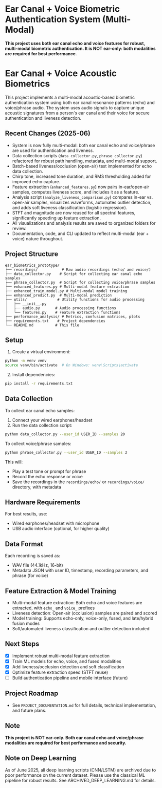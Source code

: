 # Ear Canal + Voice Biometric Authentication System (Multi-Modal)

**This project uses both ear canal echo and voice features for robust, multi-modal biometric authentication. It is NOT ear-only: both modalities are required for best performance.**

# Ear Canal + Voice Acoustic Biometrics

This project implements a multi-modal acoustic-based biometric authentication system using both ear canal resonance patterns (echo) and voice/phrase audio. The system uses audio signals to capture unique acoustic signatures from a person's ear canal and their voice for secure authentication and liveness detection.

## Recent Changes (2025-06)
- System is now fully multi-modal: both ear canal echo and voice/phrase are used for authentication and liveness.
- Data collection scripts (`data_collector.py`, `phrase_collector.py`) refactored for robust path handling, metadata, and multi-modal support.
- Batch-based liveness/occlusion (open-air) test implemented for echo data collection.
- Chirp tone, increased tone duration, and RMS thresholding added for improved echo capture.
- Feature extraction (`enhanced_features.py`) now pairs in-ear/open-air samples, computes liveness score, and includes it as a feature.
- Analysis script (`analyze_liveness_comparison.py`) compares in-ear vs. open-air samples, visualizes waveforms, automates outlier detection, and adds soft liveness classification (logistic regression).
- STFT and magnitude are now reused for all spectral features, significantly speeding up feature extraction.
- All visualizations and analysis results are saved to organized folders for review.
- Documentation, code, and CLI updated to reflect multi-modal (ear + voice) nature throughout.

## Project Structure

```
ear_biometrics_prototype/
├── recordings/           # Raw audio recordings (echo/ and voice/)
├── data_collector.py    # Script for collecting ear canal echo samples
├── phrase_collector.py  # Script for collecting voice/phrase samples
├── enhanced_features.py # Multi-modal feature extraction
├── enhanced_train_model.py # Multi-modal model training
├── enhanced_predict.py  # Multi-modal prediction
├── utils/              # Utility functions for audio processing
│   ├── __init__.py
│   ├── audio.py       # Audio processing functions
│   └── features.py    # Feature extraction functions
├── performance_analysis/ # Metrics, confusion matrices, plots
├── requirements.txt    # Project dependencies
└── README.md          # This file
```

## Setup

1. Create a virtual environment:
```bash
python -m venv venv
source venv/bin/activate  # On Windows: venv\Scripts\activate
```

2. Install dependencies:
```bash
pip install -r requirements.txt
```

## Data Collection

To collect ear canal echo samples:

1. Connect your wired earphones/headset
2. Run the data collection script:
```bash
python data_collector.py --user_id USER_ID --samples 20
```

To collect voice/phrase samples:
```bash
python phrase_collector.py --user_id USER_ID --samples 3
```

This will:
- Play a test tone or prompt for phrase
- Record the echo response or voice
- Save the recordings in the `recordings/echo/` or `recordings/voice/` directory, with metadata

## Hardware Requirements

For best results, use:
- Wired earphones/headset with microphone
- USB audio interface (optional, for higher quality)

## Data Format

Each recording is saved as:
- WAV file (44.1kHz, 16-bit)
- Metadata JSON with user ID, timestamp, recording parameters, and phrase (for voice)

## Feature Extraction & Model Training

- Multi-modal feature extraction: Both echo and voice features are extracted, with `echo_` and `voice_` prefixes
- Liveness detection: Open-air (occlusion) samples are paired and scored
- Model training: Supports echo-only, voice-only, fused, and late/hybrid fusion modes
- Soft/automated liveness classification and outlier detection included

## Next Steps

- [x] Implement robust multi-modal feature extraction
- [x] Train ML models for echo, voice, and fused modalities
- [x] Add liveness/occlusion detection and soft classification
- [x] Optimize feature extraction speed (STFT reuse)
- [ ] Build authentication pipeline and mobile interface (future)

## Project Roadmap

- See `PROJECT_DOCUMENTATION.md` for full details, technical implementation, and future plans.

## Note

**This project is NOT ear-only. Both ear canal echo and voice/phrase modalities are required for best performance and security.**

## Note on Deep Learning

As of June 2025, all deep learning scripts (CNN/LSTM) are archived due to poor performance on the current dataset. Please use the classical ML pipeline for robust results. See ARCHIVED_DEEP_LEARNING.md for details.